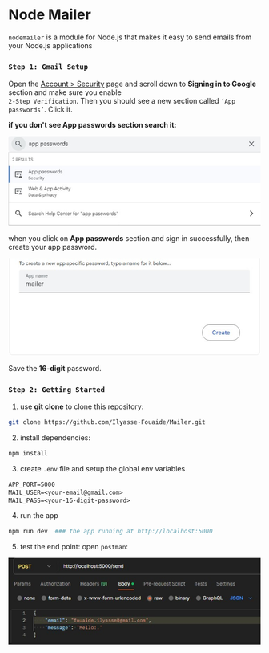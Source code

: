 # Node Mailer

`nodemailer` is a module for Node.js that makes it easy to send emails from your Node.js applications

### `Step 1: Gmail Setup`
Open the [<ins>Account > Security</ins>](https://myaccount.google.com/security) page and scroll down to **Signing in to Google** section and make sure you enable   
`2-Step Verification`. Then you should see a new section called `‘App passwords’`. Click it.

**if you don't see App passwords section search it:**

![App](./assets/appPass.jpg)  

when you click on **App passwords** section and sign in successfully, then create your app password.

![App](./assets/create.jpg)

Save the **16-digit** password.

### `Step 2: Getting Started`

1. use **git clone** to clone this repository:
```bash
git clone https://github.com/Ilyasse-Fouaide/Mailer.git
```

2. install dependencies:
```bash
npm install
```

3. create `.env` file and setup the global env variables
```
APP_PORT=5000
MAIL_USER=<your-email@gmail.com>
MAIL_PASS=<your-16-digit-password>
```

4. run the app
```bash
npm run dev  ### the app running at http://localhost:5000
```

5. test the end point: open `postman`:

![postman](./assets//postman.jpg)